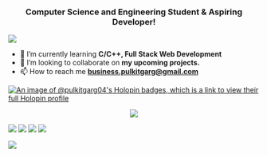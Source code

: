 <h3 align="center">Computer Science and Engineering Student & Aspiring Developer!</h3>

![](https://user-images.githubusercontent.com/74038190/240304586-d48893bd-0757-481c-8d7e-ba3e163feae7.png)

- 🌱 I’m currently learning **C/C++, Full Stack Web Development**
- 👯 I’m looking to collaborate on **my upcoming projects.**
- 📫 How to reach me **business.pulkitgarg@gmail.com**


[![An image of @pulkitgarg04's Holopin badges, which is a link to view their full Holopin profile](https://holopin.me/pulkitgarg04)](https://holopin.io/@pulkitgarg04)

<p align="center">
    <img src="https://skillicons.dev/icons?i=html,css,js,typescript,c,cpp,python,wordpress,git,vscode,mongodb,express,react,nodejs,nextjs,docker,postgres,postman,notion,linux" />
</p>

![](http://github-profile-summary-cards.vercel.app/api/cards/productive-time?username=pulkitgarg04&theme=2077&utcOffset=8)
![](http://github-profile-summary-cards.vercel.app/api/cards/stats?username=pulkitgarg04&theme=2077)
![](http://github-profile-summary-cards.vercel.app/api/cards/repos-per-language?username=pulkitgarg04&theme=2077)
![](http://github-profile-summary-cards.vercel.app/api/cards/profile-details?username=pulkitgarg04&theme=2077)

[![](https://visitcount.itsvg.in/api?id=pulkitgarg04&label=Profile%20Views&pretty=true)](https://visitcount.itsvg.in)
